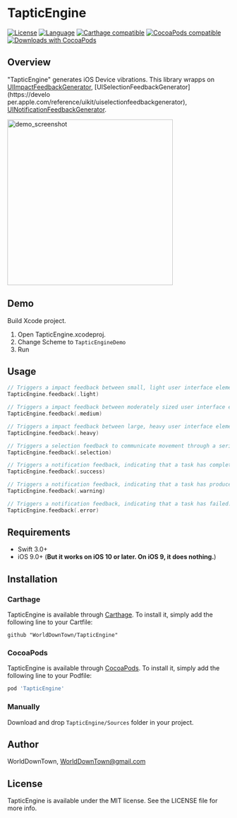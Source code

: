 # TapticEngine

[![License](https://img.shields.io/:license-mit-blue.svg)](https://doge.mit-license.org)
[![Language](https://img.shields.io/badge/language-swift-orange.svg?style=flat)](https://developer.apple.com/swift)
[![Carthage compatible](https://img.shields.io/badge/Carthage-compatible-4BC51D.svg?style=flat)](https://github.com/Carthage/Carthage)
[![CocoaPods compatible](https://img.shields.io/cocoapods/v/TapticEngine.svg?style=flat)](http://cocoadocs.org/docsets/TapticEngine/)
[![Downloads with CocoaPods](https://img.shields.io/cocoapods/dt/TapticEngine.svg)](http://cocoadocs.org/docsets/TapticEngine/)

## Overview
"TapticEngine" generates iOS Device vibrations.
This library wrapps on [UIImpactFeedbackGenerator](https://developer.apple.com/reference/uikit/uiimpactfeedbackgenerator), [UISelectionFeedbackGenerator](https://develo    per.apple.com/reference/uikit/uiselectionfeedbackgenerator), [UINotificationFeedbackGenerator](https://developer.apple.com/reference/uikit/uinotificationfeedbackgenerator).

<img src="https://dl2.pushbulletusercontent.com/TKSfPYAu8pl5NARwARj2E3j87llwnXcs/taptic_engine.png" alt="demo_screenshot" width="375px" />

## Demo
Build Xcode project.

1. Open TapticEngine.xcodeproj.
2. Change Scheme to `TapticEngineDemo`
3. Run

## Usage

```swift
// Triggers a impact feedback between small, light user interface elements. (`UIImpactFeedbackStyle.light`)
TapticEngine.feedback(.light)

// Triggers a impact feedback between moderately sized user interface elements. (`UIImpactFeedbackStyle.medium`)
TapticEngine.feedback(.medium)

// Triggers a impact feedback between large, heavy user interface elements.  (`UIImpactFeedbackStyle.heavy`)
TapticEngine.feedback(.heavy)

// Triggers a selection feedback to communicate movement through a series of discrete values.
TapticEngine.feedback(.selection)

// Triggers a notification feedback, indicating that a task has completed successfully. (`UINotificationFeedbackType.success`)
TapticEngine.feedback(.success)

// Triggers a notification feedback, indicating that a task has produced a warning. (`UINotificationFeedbackType.warning`)
TapticEngine.feedback(.warning)

// Triggers a notification feedback, indicating that a task has failed. (`UINotificationFeedbackType.error`)
TapticEngine.feedback(.error)
```

## Requirements
- Swift 3.0+
- iOS 9.0+ (**But it works on iOS 10 or later. On iOS 9, it does nothing.**)

## Installation

### Carthage
TapticEngine is available through [Carthage](https://github.com/Carthage/Carthage). To install it, simply add the following line to your Cartfile:

```
github "WorldDownTown/TapticEngine"
```

### CocoaPods
TapticEngine is available through [CocoaPods](http://cocoapods.org). To install it, simply add the following line to your Podfile:

```ruby
pod 'TapticEngine'
```

### Manually
Download and drop `TapticEngine/Sources` folder in your project.

## Author
WorldDownTown, WorldDownTown@gmail.com

## License
TapticEngine is available under the MIT license. See the LICENSE file for more info.

